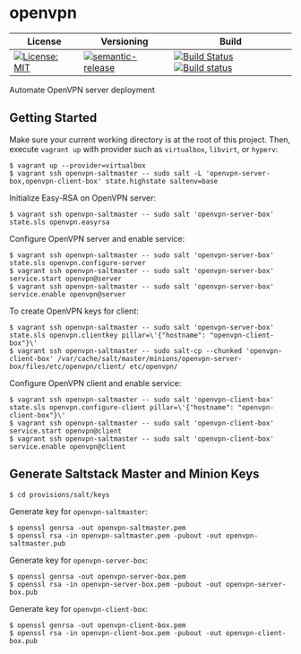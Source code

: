 # openvpn

| License | Versioning | Build |
| ------- | ---------- | ----- |
| [![License: MIT](https://img.shields.io/badge/License-MIT-yellow.svg)](https://opensource.org/licenses/MIT) | [![semantic-release](https://img.shields.io/badge/%20%20%F0%9F%93%A6%F0%9F%9A%80-semantic--release-e10079.svg)](https://github.com/semantic-release/semantic-release) | [![Build Status](https://travis-ci.com/extra2000/openvpn.svg?branch=master)](https://travis-ci.com/extra2000/openvpn) [![Build status](https://ci.appveyor.com/api/projects/status/xwl74yxorjweclgo/branch/master?svg=true)](https://ci.appveyor.com/project/nikAizuddin/openvpn/branch/master) |

Automate OpenVPN server deployment


## Getting Started

Make sure your current working directory is at the root of this project. Then, execute `vagrant up` with provider such as `virtualbox`, `libvirt`, or `hyperv`:
```
$ vagrant up --provider=virtualbox
$ vagrant ssh openvpn-saltmaster -- sudo salt -L 'openvpn-server-box,openvpn-client-box' state.highstate saltenv=base
```

Initialize Easy-RSA on OpenVPN server:
```
$ vagrant ssh openvpn-saltmaster -- sudo salt 'openvpn-server-box' state.sls openvpn.easyrsa
```

Configure OpenVPN server and enable service:
```
$ vagrant ssh openvpn-saltmaster -- sudo salt 'openvpn-server-box' state.sls openvpn.configure-server
$ vagrant ssh openvpn-saltmaster -- sudo salt 'openvpn-server-box' service.start openvpn@server
$ vagrant ssh openvpn-saltmaster -- sudo salt 'openvpn-server-box' service.enable openvpn@server
```

To create OpenVPN keys for client:
```
$ vagrant ssh openvpn-saltmaster -- sudo salt 'openvpn-server-box' state.sls openvpn.clientkey pillar=\'{"hostname": "openvpn-client-box"}\'
$ vagrant ssh openvpn-saltmaster -- sudo salt-cp --chunked 'openvpn-client-box' /var/cache/salt/master/minions/openvpn-server-box/files/etc/openvpn/client/ etc/openvpn/
```

Configure OpenVPN client and enable service:
```
$ vagrant ssh openvpn-saltmaster -- sudo salt 'openvpn-client-box' state.sls openvpn.configure-client pillar=\'{"hostname": "openvpn-client-box"}\'
$ vagrant ssh openvpn-saltmaster -- sudo salt 'openvpn-client-box' service.start openvpn@client
$ vagrant ssh openvpn-saltmaster -- sudo salt 'openvpn-client-box' service.enable openvpn@client
```


## Generate Saltstack Master and Minion Keys

```
$ cd provisions/salt/keys
```

Generate key for `openvpn-saltmaster`:
```
$ openssl genrsa -out openvpn-saltmaster.pem
$ openssl rsa -in openvpn-saltmaster.pem -pubout -out openvpn-saltmaster.pub
```

Generate key for `openvpn-server-box`:
```
$ openssl genrsa -out openvpn-server-box.pem
$ openssl rsa -in openvpn-server-box.pem -pubout -out openvpn-server-box.pub
```

Generate key for `openvpn-client-box`:
```
$ openssl genrsa -out openvpn-client-box.pem
$ openssl rsa -in openvpn-client-box.pem -pubout -out openvpn-client-box.pub
```
